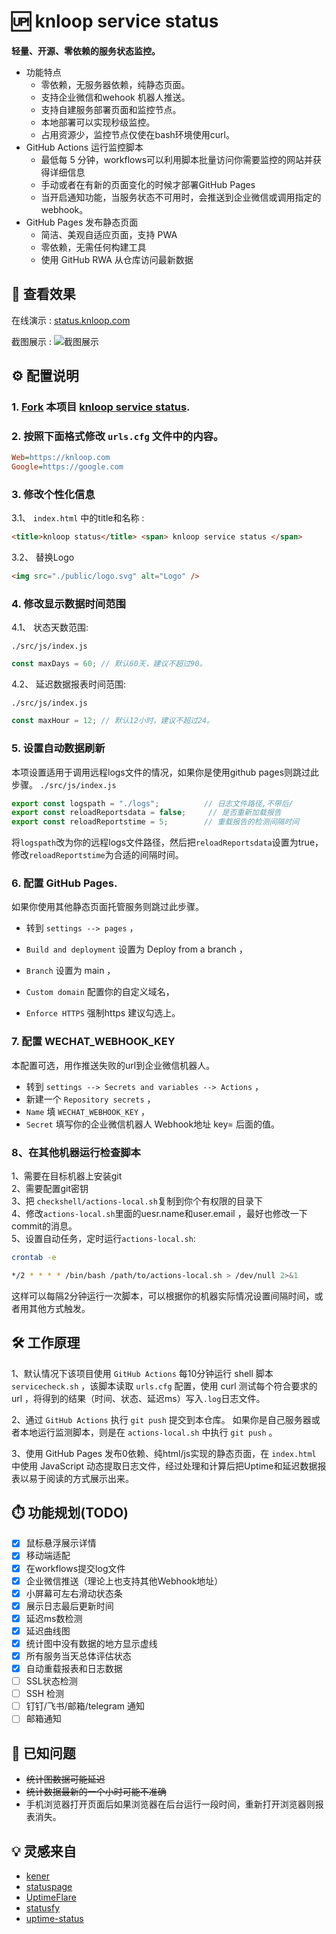 # 🆙 knloop service status

**轻量、开源、零依赖的服务状态监控。**  
- 功能特点  
    - 零依赖，无服务器依赖，纯静态页面。
    - 支持企业微信和wehook 机器人推送。  
    - 支持自建服务部署页面和监控节点。
    - 本地部署可以实现秒级监控。
    - 占用资源少，监控节点仅使在bash环境使用curl。
-  GitHub Actions 运行监控脚本
    - 最低每 5 分钟，workflows可以利用脚本批量访问你需要监控的网站并获得详细信息
    - 手动或者在有新的页面变化的时候才部署GitHub Pages
    - 当开启通知功能，当服务状态不可用时，会推送到企业微信或调用指定的webhook。
- GitHub Pages 发布静态页面
    - 简洁、美观自适应页面，支持 PWA
    - 零依赖，无需任何构建工具
    - 使用 GitHub RWA 从仓库访问最新数据


## 👀 查看效果

在线演示 : [status.knloop.com](https://status.knloop.com)

截图展示 :
![截图展示](public/20240731003153.png)

## ⚙️ 配置说明

### 1. [Fork](https://github.com/shadowqcom/knloop-service-status/fork) 本项目 [knloop service status](https://github.com/shadowqcom/knloop-service-status/fork).

### 2. 按照下面格式修改 `urls.cfg` 文件中的内容。

```cfg
Web=https://knloop.com
Google=https://google.com
```

### 3. 修改个性化信息

3.1、 `index.html` 中的title和名称 :

```html
<title>knloop status</title> <span> knloop service status </span>
```

3.2、 替换Logo

```html
<img src="./public/logo.svg" alt="Logo" />
```

### 4. 修改显示数据时间范围

4.1、 状态天数范围:

`./src/js/index.js`

```js
const maxDays = 60; // 默认60天，建议不超过90。
```

4.2、 延迟数据报表时间范围:

`./src/js/index.js`

```js
const maxHour = 12; // 默认12小时，建议不超过24。
```

### 5. 设置自动数据刷新
本项设置适用于调用远程logs文件的情况，如果你是使用github pages则跳过此步骤。
`./src/js/index.js`  
```js
export const logspath = "./logs";          // 日志文件路径,不带后/
export const reloadReportsdata = false;     // 是否重新加载报告
export const reloadReportstime = 5;        // 重载报告的检测间隔时间
```
将`logspath`改为你的远程logs文件路径，然后把`reloadReportsdata`设置为true，修改`reloadReportstime`为合适的间隔时间。


### 6. 配置 GitHub Pages.

如果你使用其他静态页面托管服务则跳过此步骤。

- 转到 `settings --> pages` ，

- `Build and deployment` 设置为 Deploy from a branch ，

- `Branch` 设置为 main ，

- `Custom domain` 配置你的自定义域名，

- `Enforce HTTPS` 强制https 建议勾选上。

### 7. 配置 WECHAT_WEBHOOK_KEY

本配置可选，用作推送失败的url到企业微信机器人。

- 转到 `settings --> Secrets and variables --> Actions` ，
- 新建一个 `Repository secrets` ，
- `Name` 填 `WECHAT_WEBHOOK_KEY` ，
- `Secret` 填写你的企业微信机器人 Webhook地址 key= 后面的值。

### 8、在其他机器运行检查脚本

1、需要在目标机器上安装git  
2、需要配置git密钥  
3、把 `checkshell/actions-local.sh`复制到你个有权限的目录下  
4、修改`actions-local.sh`里面的uesr.name和user.email ，最好也修改一下commit的消息。  
5、设置自动任务，定时运行`actions-local.sh`:

```sh
crontab -e
```

```sh
*/2 * * * * /bin/bash /path/to/actions-local.sh > /dev/null 2>&1
```

这样可以每隔2分钟运行一次脚本，可以根据你的机器实际情况设置间隔时间，或者用其他方式触发。

## 🛠️ 工作原理

1、默认情况下该项目使用 `GitHub Actions` 每10分钟运行 shell 脚本 `servicecheck.sh` ，该脚本读取 `urls.cfg` 配置，使用 curl 测试每个符合要求的 url ，将得到的结果（时间、状态、延迟ms）写入`.log`日志文件。

2、通过 `GitHub Actions` 执行 `git push` 提交到本仓库。 如果你是自己服务器或者本地运行监测脚本，则是在 `actions-local.sh` 中执行 `git push` 。

3、使用 GitHub Pages 发布0依赖、纯html/js实现的静态页面，在 `index.html` 中使用 JavaScript 动态提取日志文件，经过处理和计算后把Uptime和延迟数据报表以易于阅读的方式展示出来。

## ⏱️ 功能规划(TODO)

- [x] 鼠标悬浮展示详情
- [x] 移动端适配
- [x] 在workflows提交log文件
- [x] 企业微信推送（理论上也支持其他Webhook地址）
- [x] 小屏幕可左右滑动状态条
- [x] 展示日志最后更新时间
- [x] 延迟ms数检测
- [x] 延迟曲线图
- [x] 统计图中没有数据的地方显示虚线
- [x] 所有服务当天总体评估状态
- [x] 自动重载报表和日志数据
- [ ] SSL状态检测
- [ ] SSH 检测
- [ ] 钉钉/飞书/邮箱/telegram 通知
- [ ] 邮箱通知

## 🐞 已知问题

- ~~统计图数据可能延迟~~
- ~~统计数据最新的一个小时可能不准确~~
- 手机浏览器打开页面后如果浏览器在后台运行一段时间，重新打开浏览器则报表消失。

## 💡 灵感来自

- [kener](https://github.com/rajnandan1/kener)
- [statuspage](https://github.com/statsig-io/statuspage/)
- [UptimeFlare](https://github.com/lyc8503/UptimeFlare)
- [statusfy](https://github.com/juliomrqz/statusfy)
- [uptime-status](https://github.com/yb/uptime-status)
